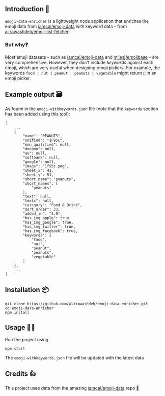## Introduction 👋
`emoji-data-enricher` is a lightweight node application that enriches the emoji data from [iamcal/emoji-data](https://github.com/iamcal/emoji-data) with keyword data - from [alirawashdeh/emoji-list-fetcher](https://github.com/alirawashdeh/emoji-list-fetcher)

### But why❓
Most emoji datasets - such as [iamcal/emoji-data](https://github.com/iamcal/emoji-data) and [milesj/emojibase](https://github.com/milesj/emojibase) - are very comprehensive. However, they don't include _keywords_ against each emoji, which are very useful when designing emoji pickers. For example, the keywords `food | nut | peanut | peanuts | vegetable` might return `🥜` in an emoji picker.

## Example output 🗃

As found in the `emoji-withkeywords.json` file (note that the `keywords` section has been added using this tool):

```
[
	...
	{
		"name": "PEANUTS",
		"unified": "1F95C",
		"non_qualified": null,
		"docomo": null,
		"au": null,
		"softbank": null,
		"google": null,
		"image": "1f95c.png",
		"sheet_x": 41,
		"sheet_y": 51,
		"short_name": "peanuts",
		"short_names": [
			"peanuts"
		],
		"text": null,
		"texts": null,
		"category": "Food & Drink",
		"sort_order": 33,
		"added_in": "3.0",
		"has_img_apple": true,
		"has_img_google": true,
		"has_img_twitter": true,
		"has_img_facebook": true,
		"keywords": [
			"food",
			"nut",
			"peanut",
			"peanuts",
			"vegetable"
		]
	},
	...
]
```


## Installation 📦

```
git clone https://github.com/alirawashdeh/emoji-data-enricher.git
cd emoji-data-enricher
npm install
```


## Usage 🏃‍♀️

Run the project using:

```
npm start
```

The `emoji-withkeywords.json` file will be updated with the latest data

## Credits 👍
This project uses data from the amazing [iamcal/emoji-data](https://github.com/iamcal/emoji-data) repo 👏
